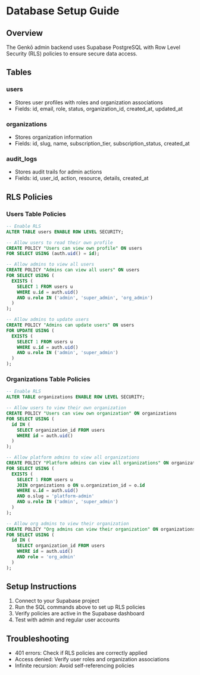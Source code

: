 # Database Setup Guide

## Overview

The Genkō admin backend uses Supabase PostgreSQL with Row Level Security (RLS) policies to ensure secure data access.

## Tables

### users
- Stores user profiles with roles and organization associations
- Fields: id, email, role, status, organization_id, created_at, updated_at

### organizations
- Stores organization information
- Fields: id, slug, name, subscription_tier, subscription_status, created_at

### audit_logs
- Stores audit trails for admin actions
- Fields: id, user_id, action, resource, details, created_at

## RLS Policies

### Users Table Policies

```sql
-- Enable RLS
ALTER TABLE users ENABLE ROW LEVEL SECURITY;

-- Allow users to read their own profile
CREATE POLICY "Users can view own profile" ON users
FOR SELECT USING (auth.uid() = id);

-- Allow admins to view all users
CREATE POLICY "Admins can view all users" ON users
FOR SELECT USING (
  EXISTS (
    SELECT 1 FROM users u
    WHERE u.id = auth.uid()
    AND u.role IN ('admin', 'super_admin', 'org_admin')
  )
);

-- Allow admins to update users
CREATE POLICY "Admins can update users" ON users
FOR UPDATE USING (
  EXISTS (
    SELECT 1 FROM users u
    WHERE u.id = auth.uid()
    AND u.role IN ('admin', 'super_admin')
  )
);
```

### Organizations Table Policies

```sql
-- Enable RLS
ALTER TABLE organizations ENABLE ROW LEVEL SECURITY;

-- Allow users to view their own organization
CREATE POLICY "Users can view own organization" ON organizations
FOR SELECT USING (
  id IN (
    SELECT organization_id FROM users
    WHERE id = auth.uid()
  )
);

-- Allow platform admins to view all organizations
CREATE POLICY "Platform admins can view all organizations" ON organizations
FOR SELECT USING (
  EXISTS (
    SELECT 1 FROM users u
    JOIN organizations o ON u.organization_id = o.id
    WHERE u.id = auth.uid()
    AND o.slug = 'platform-admin'
    AND u.role IN ('admin', 'super_admin')
  )
);

-- Allow org admins to view their organization
CREATE POLICY "Org admins can view their organization" ON organizations
FOR SELECT USING (
  id IN (
    SELECT organization_id FROM users
    WHERE id = auth.uid()
    AND role = 'org_admin'
  )
);
```

## Setup Instructions

1. Connect to your Supabase project
2. Run the SQL commands above to set up RLS policies
3. Verify policies are active in the Supabase dashboard
4. Test with admin and regular user accounts

## Troubleshooting

- 401 errors: Check if RLS policies are correctly applied
- Access denied: Verify user roles and organization associations
- Infinite recursion: Avoid self-referencing policies